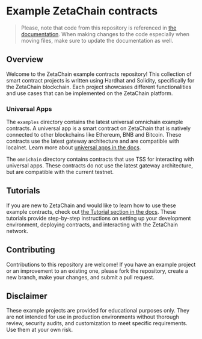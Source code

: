 # Example ZetaChain contracts

> Please, note that code from this repository is referenced in [the
> documentation](https://github.com/zeta-chain/docs). When making changes to the
> code especially when moving files, make sure to update the documentation as
> well.

## Overview

Welcome to the ZetaChain example contracts repository! This collection of smart
contract projects is written using Hardhat and Solidity, specifically for the
ZetaChain blockchain. Each project showcases different functionalities and use
cases that can be implemented on the ZetaChain platform.

### Universal Apps

The `examples` directory contains the latest universal omnichain example
contracts. A universal app is a smart contract on ZetaChain that is natively
connected to other blockchains like Ethereum, BNB and Bitcoin. These contracts
use the latest gateway architecture and are compatible with localnet. Learn more
about [universal apps in the
docs](https://www.zetachain.com/docs/developers/apps/intro/).

The `omnichain` directory contains contracts that use TSS for interacting with
universal apps. These contracts do not use the latest gateway architecture, but
are compatible with the current testnet.

## Tutorials

If you are new to ZetaChain and would like to learn how to use these example
contracts, check out [the Tutorial section in the
docs](https://www.zetachain.com/docs/developers/tutorials/hello/). These
tutorials provide step-by-step instructions on setting up your development
environment, deploying contracts, and interacting with the ZetaChain network.

## Contributing

Contributions to this repository are welcome! If you have an example project or
an improvement to an existing one, please fork the repository, create a new
branch, make your changes, and submit a pull request.

## Disclaimer

These example projects are provided for educational purposes only. They are not
intended for use in production environments without thorough review, security
audits, and customization to meet specific requirements. Use them at your own
risk.
